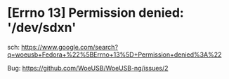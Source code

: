 # [Errno 13] Permission denied: '/dev/sdxn'
sch: https://www.google.com/search?q=woeusb+Fedora+%22%5BErrno+13%5D+Permission+denied%3A%22

Bug: https://github.com/WoeUSB/WoeUSB-ng/issues/2
